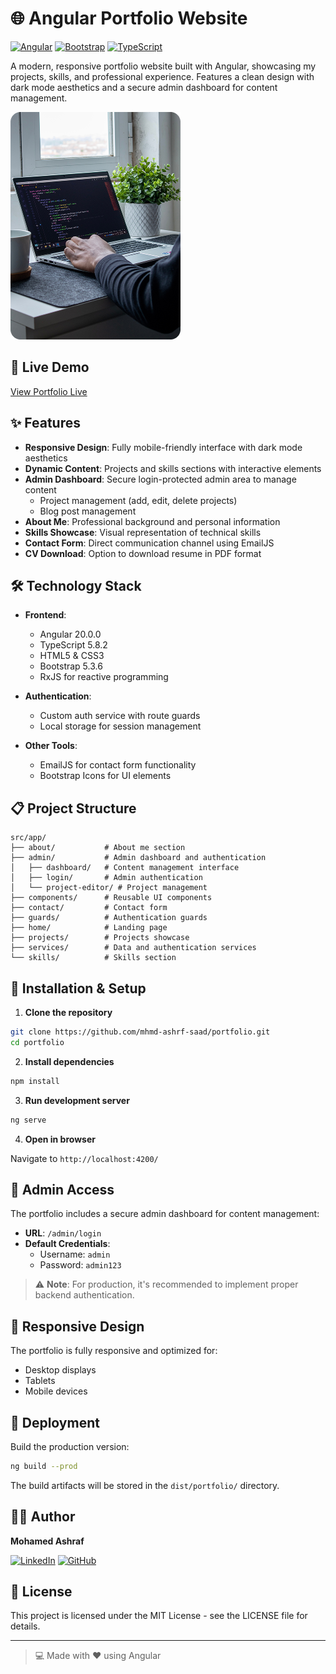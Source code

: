 # 🌐 Angular Portfolio Website

[![Angular](https://img.shields.io/badge/Angular-20.0.0-DD0031?logo=angular)](https://angular.io/)
[![Bootstrap](https://img.shields.io/badge/Bootstrap-5.3.6-7952B3?logo=bootstrap)](https://getbootstrap.com/)
[![TypeScript](https://img.shields.io/badge/TypeScript-5.8.2-3178C6?logo=typescript)](https://www.typescriptlang.org/)

A modern, responsive portfolio website built with Angular, showcasing my projects, skills, and professional experience. Features a clean design with dark mode aesthetics and a secure admin dashboard for content management.

![Portfolio Preview](public/image.png)

## 🚀 Live Demo

[View Portfolio Live](https://your-portfolio-link.com) <!-- Replace with your actual deployment link -->

## ✨ Features

- **Responsive Design**: Fully mobile-friendly interface with dark mode aesthetics
- **Dynamic Content**: Projects and skills sections with interactive elements
- **Admin Dashboard**: Secure login-protected admin area to manage content
  - Project management (add, edit, delete projects)
  - Blog post management
- **About Me**: Professional background and personal information
- **Skills Showcase**: Visual representation of technical skills
- **Contact Form**: Direct communication channel using EmailJS
- **CV Download**: Option to download resume in PDF format

## 🛠️ Technology Stack

- **Frontend**:

  - Angular 20.0.0
  - TypeScript 5.8.2
  - HTML5 & CSS3
  - Bootstrap 5.3.6
  - RxJS for reactive programming

- **Authentication**:

  - Custom auth service with route guards
  - Local storage for session management

- **Other Tools**:
  - EmailJS for contact form functionality
  - Bootstrap Icons for UI elements

## 📋 Project Structure

```
src/app/
├── about/           # About me section
├── admin/           # Admin dashboard and authentication
│   ├── dashboard/   # Content management interface
│   ├── login/       # Admin authentication
│   └── project-editor/ # Project management
├── components/      # Reusable UI components
├── contact/         # Contact form
├── guards/          # Authentication guards
├── home/            # Landing page
├── projects/        # Projects showcase
├── services/        # Data and authentication services
└── skills/          # Skills section
```

## 🔧 Installation & Setup

1. **Clone the repository**

```bash
git clone https://github.com/mhmd-ashrf-saad/portfolio.git
cd portfolio
```

2. **Install dependencies**

```bash
npm install
```

3. **Run development server**

```bash
ng serve
```

4. **Open in browser**

Navigate to `http://localhost:4200/`

## 🔐 Admin Access

The portfolio includes a secure admin dashboard for content management:

- **URL**: `/admin/login`
- **Default Credentials**:
  - Username: `admin`
  - Password: `admin123`

> ⚠️ **Note**: For production, it's recommended to implement proper backend authentication.

## 📱 Responsive Design

The portfolio is fully responsive and optimized for:

- Desktop displays
- Tablets
- Mobile devices

## 🚀 Deployment

Build the production version:

```bash
ng build --prod
```

The build artifacts will be stored in the `dist/portfolio/` directory.

## 👨‍💻 Author

**Mohamed Ashraf**

[![LinkedIn](https://img.shields.io/badge/LinkedIn-Connect-0A66C2?logo=linkedin)](https://www.linkedin.com/in/mohamed-ashraf-abdelbaset/)
[![GitHub](https://img.shields.io/badge/GitHub-Follow-181717?logo=github)](https://github.com/mhmd-ashrf-saad)

## 📄 License

This project is licensed under the MIT License - see the LICENSE file for details.

---

> 💻 Made with ❤️ using Angular
